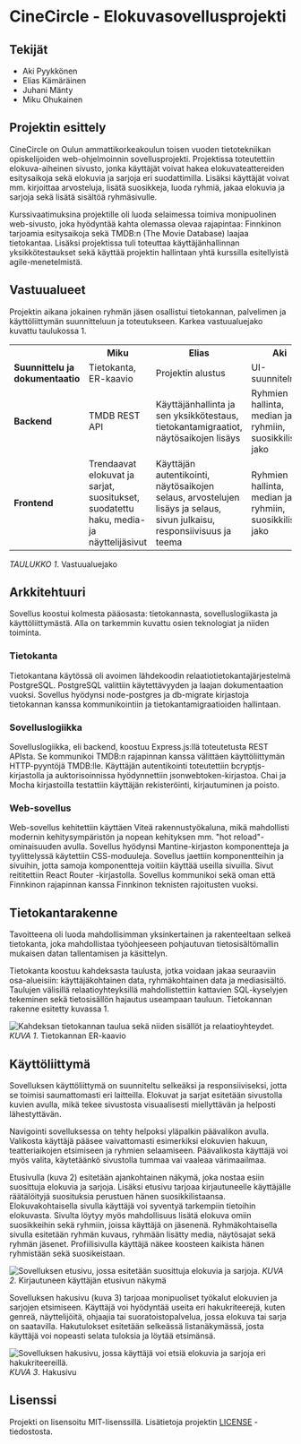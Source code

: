# CineCircle - Elokuvasovellusprojekti

## Tekijät

- Aki Pyykkönen
- Elias Kämäräinen
- Juhani Mänty
- Miku Ohukainen

## Projektin esittely

CineCircle on Oulun ammattikorkeakoulun toisen vuoden tietotekniikan opiskelijoiden web-ohjelmoinnin sovellusprojekti. Projektissa toteutettiin elokuva-aiheinen sivusto, jonka käyttäjät voivat hakea elokuvateattereiden esitysaikoja sekä elokuvia ja sarjoja eri suodattimilla. Lisäksi käyttäjät voivat mm. kirjoittaa arvosteluja, lisätä suosikkeja, luoda ryhmiä, jakaa elokuvia ja sarjoja sekä lisätä sisältöä ryhmäsivulle.

Kurssivaatimuksina projektille oli luoda selaimessa toimiva monipuolinen web-sivusto, joka hyödyntää kahta olemassa olevaa rajapintaa: Finnkinon tarjoamia esitysaikoja sekä TMDB:n (The Movie Database) laajaa tietokantaa. Lisäksi projektissa tuli toteuttaa käyttäjänhallinnan yksikkötestaukset sekä käyttää projektin hallintaan yhtä kurssilla esitellyistä agile-menetelmistä.

## Vastuualueet

Projektin aikana jokainen ryhmän jäsen osallistui tietokannan, palvelimen ja käyttöliittymän suunnitteluun ja toteutukseen. Karkea vastuualuejako kuvattu taulukossa 1.

<table>
  <tr>
    <th></th>
    <th><b>Miku</b></th>
    <th><b>Elias</b></th>
    <th><b>Aki</b></th>
    <th><b>Juhani</b></th>
  </tr>
  <tr>
    <td><b>Suunnittelu ja dokumentaatio</b></td>
    <td>Tietokanta, ER-kaavio</td>
    <td>Projektin alustus</td>
    <td>UI-suunnitelma</td>
    <td>API-dokumentaatio</td>
  </tr>
  <tr>
    <td><b>Backend</b></td>
    <td>TMDB REST API</td>
    <td>Käyttäjänhallinta ja sen yksikkötestaus, tietokantamigraatiot, näytösaikojen lisäys</td>
    <td>Ryhmien hallinta, median jako ryhmiin, suosikkilistan jako</td>
    <td>Käyttäjän poisto, näytösaikojen jako</td>
  </tr>
  <tr>
    <td><b>Frontend</b></td>
    <td>Trendaavat elokuvat ja sarjat, suositukset, suodatettu haku, media- ja näyttelijäsivut</td>
    <td>Käyttäjän autentikointi, näytösaikojen selaus, arvostelujen lisäys ja selaus, sivun julkaisu, responsiivisuus ja teema</td>
    <td>Ryhmien hallinta, median jako ryhmiin, suosikkilistan jako</td>
    <td>Käyttäjän poisto, profiilisivu, näytösaikojen jako</td>
  </tr>
</table>

_TAULUKKO 1_. Vastuualuejako

## Arkkitehtuuri

Sovellus koostui kolmesta pääosasta: tietokannasta, sovelluslogiikasta ja käyttöliittymästä. Alla on tarkemmin kuvattu osien teknologiat ja niiden toiminta.

### Tietokanta

Tietokantana käytössä oli avoimen lähdekoodin relaatiotietokantajärjestelmä PostgreSQL. PostgreSQL valittiin käytettävyyden ja laajan dokumentaation vuoksi. Sovellus hyödynsi node-postgres ja db-migrate kirjastoja tietokannan kanssa kommunikointiin ja tietokantamigraatioiden hallintaan.

### Sovelluslogiikka

Sovelluslogiikka, eli backend, koostuu Express.js:llä toteutetusta REST APIsta. Se kommunikoi TMDB:n rajapinnan kanssa välittäen käyttöliittymän HTTP-pyyntöjä TMDB:lle. Käyttäjän autentikointi toteutettiin bcryptjs-kirjastolla ja auktorisoinnissa hyödynnettiin jsonwebtoken-kirjastoa. Chai ja Mocha kirjastoilla testattiin käyttäjän rekisteröinti, kirjautuminen ja poisto.

### Web-sovellus

Web-sovellus kehitettiin käyttäen Viteä rakennustyökaluna, mikä mahdollisti modernin kehitysympäristön ja nopean kehityksen mm. "hot reload"-ominaisuuden avulla. Sovellus hyödynsi Mantine-kirjaston komponentteja ja tyylittelyssä käytettiin CSS-moduuleja. Sovellus jaettiin komponentteihin ja sivuihin, jotta samoja komponentteja voitiin käyttää useilla sivuilla. Sivut reititettiin React Router -kirjastolla. Sovellus kommunikoi sekä oman että Finnkinon rajapinnan kanssa Finnkinon teknisten rajoitusten vuoksi.

## Tietokantarakenne

Tavoitteena oli luoda mahdollisimman yksinkertainen ja rakenteeltaan selkeä tietokanta, joka mahdollistaa työohjeeseen pohjautuvan tietosisältömallin mukaisen datan tallentamisen ja käsittelyn.

Tietokanta koostuu kahdeksasta taulusta, jotka voidaan jakaa seuraaviin osa-alueisiin: käyttäjäkohtainen data, ryhmäkohtainen data ja mediasisältö. Taulujen välisillä relaatioyhteyksillä mahdollistettiin kattavien SQL-kyselyjen tekeminen sekä tietosisällön hajautus useampaan tauluun. Tietokannan rakenne esitetty kuvassa 1.

![Kahdeksan tietokannan taulua sekä niiden sisällöt ja relaatioyhteydet.](documents/db/ER-diagram.png)
_KUVA 1_. Tietokannan ER-kaavio

## Käyttöliittymä

Sovelluksen käyttöliittymä on suunniteltu selkeäksi ja responsiiviseksi, jotta se toimisi saumattomasti eri laitteilla. Elokuvat ja sarjat esitetään sivustolla kuvien avulla, mikä tekee sivustosta visuaalisesti miellyttävän ja helposti lähestyttävän.

Navigointi sovelluksessa on tehty helpoksi yläpalkin päävalikon avulla. Valikosta käyttäjä pääsee vaivattomasti esimerkiksi elokuvien hakuun, teatteriaikojen etsimiseen ja ryhmien selaamiseen. Päävalikosta käyttäjä voi myös valita, käytetäänkö sivustolla tummaa vai vaaleaa värimaailmaa.

Etusivulla (kuva 2) esitetään ajankohtainen näkymä, joka nostaa esiin suosittuja elokuvia ja sarjoja. Lisäksi etusivu tarjoaa kirjautuneelle käyttäjälle räätälöityjä suosituksia perustuen hänen suosikkilistaansa. Elokuvakohtaisella sivulla käyttäjä voi syventyä tarkempiin tietoihin elokuvasta. Sivulta löytyy myös mahdollisuus lisätä elokuva omiin suosikkeihin sekä ryhmiin, joissa käyttäjä on jäsenenä. Ryhmäkohtaisella sivulla esitetään ryhmän kuvaus, ryhmään lisätty media, näytösajat sekä ryhmän jäsenet. Profiilisivulla käyttäjä näkee koosteen kaikista hänen ryhmistään sekä suosikeistaan.

![Sovelluksen etusivu, jossa esitetään suosittuja elokuvia ja sarjoja.](documents/images/homepage-logged-in.png)
_KUVA 2_. Kirjautuneen käyttäjän etusivun näkymä

Sovelluksen hakusivu (kuva 3) tarjoaa monipuoliset työkalut elokuvien ja sarjojen etsimiseen. Käyttäjä voi hyödyntää useita eri hakukriteerejä, kuten genreä, näyttelijöitä, ohjaajia tai suoratoistopalvelua, jossa elokuva tai sarja on saatavilla. Hakutulokset esitetään selkeässä listanäkymässä, josta käyttäjä voi nopeasti selata tuloksia ja löytää etsimänsä.

![Sovelluksen hakusivu, jossa käyttäjä voi etsiä elokuvia ja sarjoja eri hakukriteereillä.](documents/images/searchpage.png)
_KUVA 3_. Hakusivu

## Lisenssi

Projekti on lisensoitu MIT-lisenssillä. Lisätietoja projektin [LICENSE](LICENSE) -tiedostosta.
